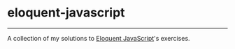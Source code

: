 # eloquent-javascript
---
A collection of my solutions to [Eloquent JavaScript](http://eloquentjavascript.net/)'s exercises.

